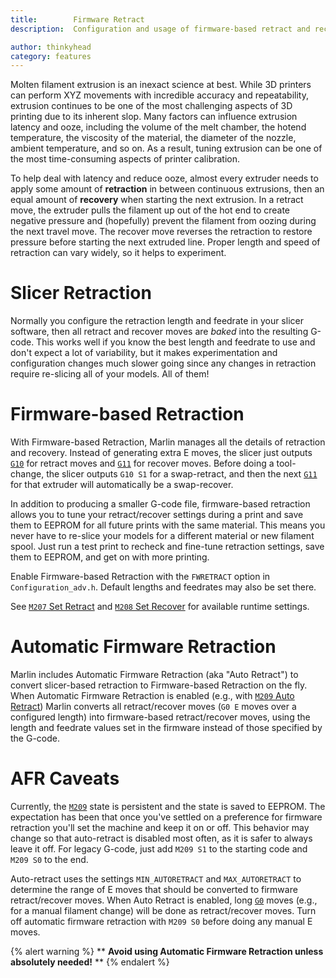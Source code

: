 ```yaml
---
title:        Firmware Retract
description:  Configuration and usage of firmware-based retract and recover.

author: thinkyhead
category: features
---
```


<!-- ## Background -->

Molten filament extrusion is an inexact science at best. While 3D printers can perform XYZ movements with incredible accuracy and repeatability, extrusion continues to be one of the most challenging aspects of 3D printing due to its inherent slop. Many factors can influence extrusion latency and ooze, including the volume of the melt chamber, the hotend temperature, the viscosity of the material, the diameter of the nozzle, ambient temperature, and so on. As a result, tuning extrusion can be one of the most time-consuming aspects of printer calibration.

To help deal with latency and reduce ooze, almost every extruder needs to apply some amount of **retraction** in between continuous extrusions, then an equal amount of **recovery** when starting the next extrusion. In a retract move, the extruder pulls the filament up out of the hot end to create negative pressure and (hopefully) prevent the filament from oozing during the next travel move. The recover move reverses the retraction to restore pressure before starting the next extruded line. Proper length and speed of retraction can vary widely, so it helps to experiment.

# Slicer Retraction

Normally you configure the retraction length and feedrate in your slicer software, then all retract and recover moves are _baked_ into the resulting G-code. This works well if you know the best length and feedrate to use and don't expect a lot of variability, but it makes experimentation and configuration changes much slower going since any changes in retraction require re-slicing all of your models. All of them!

# Firmware-based Retraction

With Firmware-based Retraction, Marlin manages all the details of retraction and recovery. Instead of generating extra E moves, the slicer just outputs [`G10`](/docs/gcode/G010.html) for retract moves and [`G11`](/docs/gcode/G011.html) for recover moves. Before doing a tool-change, the slicer outputs `G10 S1` for a swap-retract, and then the next [`G11`](/docs/gcode/G011.html) for that extruder will automatically be a swap-recover.

In addition to producing a smaller G-code file, firmware-based retraction allows you to tune your retract/recover settings during a print and save them to EEPROM for all future prints with the same material. This means you never have to re-slice your models for a different material or new filament spool. Just run a test print to recheck and fine-tune retraction settings, save them to EEPROM, and get on with more printing.

Enable Firmware-based Retraction with the `FWRETRACT` option in `Configuration_adv.h`. Default lengths and feedrates may also be set there.

See [`M207` Set Retract](/docs/gcode/M207.html) and [`M208` Set Recover](/docs/gcode/M208.html) for available runtime settings.

# Automatic Firmware Retraction

Marlin includes Automatic Firmware Retraction (aka "Auto Retract") to convert slicer-based retraction to Firmware-based Retraction on the fly. When Automatic Firmware Retraction is enabled (e.g., with [`M209` Auto Retract](/docs/gcode/M209.html)) Marlin converts all retract/recover moves (`G0 E` moves over a configured length) into firmware-based retract/recover moves, using the length and feedrate values set in the firmware instead of those specified by the G-code.

# AFR Caveats

Currently, the [`M209`](/docs/gcode/M209.html) state is persistent and the state is saved to EEPROM. The expectation has been that once you've settled on a preference for firmware retraction you'll set the machine and keep it on or off. This behavior may change so that auto-retract is disabled most often, as it is safer to always leave it off. For legacy G-code, just add `M209 S1` to the starting code and `M209 S0` to the end.

Auto-retract uses the settings `MIN_AUTORETRACT` and `MAX_AUTORETRACT` to determine the range of E moves that should be converted to firmware retract/recover moves. When Auto Retract is enabled, long [`G0`](/docs/gcode/G000-G001.html) moves (e.g., for a manual filament change) will be done as retract/recover moves. Turn off automatic firmware retraction with `M209 S0` before doing any manual E moves.

{% alert warning %}
** **Avoid using Automatic Firmware Retraction unless absolutely needed!** **
{% endalert %}
